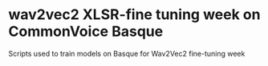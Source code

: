 # wav2vec2 XLSR-fine tuning week on CommonVoice Basque
Scripts used to train models on Basque for Wav2Vec2 fine-tuning week
